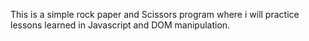 This is a simple rock paper and Scissors program where i will practice lessons learned in Javascript and DOM manipulation.